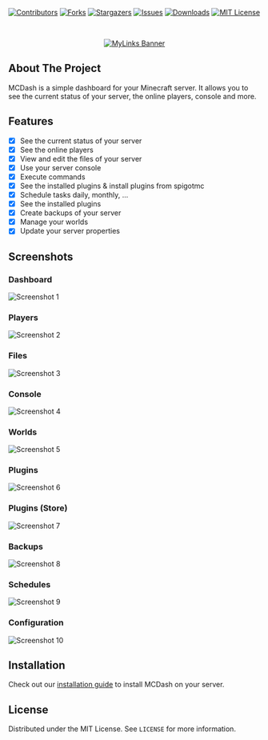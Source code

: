 [![Contributors][contributors-shield]][contributors-url]
[![Forks][forks-shield]][forks-url]
[![Stargazers][stars-shield]][stars-url]
[![Issues][issues-shield]][issues-url]
[![Downloads][downloads-shield]][downloads-url]
[![MIT License][license-shield]][license-url]

<br />
<p align="center">
  <a href="https://github.com/gnmyt/MCDash">
    <picture>
        <source media="(prefers-color-scheme: dark)" srcset="https://i.imgur.com/bxuP8yC.png">
        <img alt="MyLinks Banner" src="https://i.imgur.com/aTxlW0Q.png">
    </picture>
  </a>
</p>

## About The Project
MCDash is a simple dashboard for your Minecraft server. It allows you to see the current status of your server, the online players, console and more.

## Features
- [x] See the current status of your server
- [x] See the online players
- [x] View and edit the files of your server
- [x] Use your server console
- [x] Execute commands
- [x] See the installed plugins & install plugins from spigotmc
- [x] Schedule tasks daily, monthly, ...
- [x] See the installed plugins
- [x] Create backups of your server
- [x] Manage your worlds
- [x] Update your server properties

## Screenshots

### Dashboard
![Screenshot 1](https://i.imgur.com/PX1QGYw.png)

### Players
![Screenshot 2](https://i.imgur.com/Jpng0hy.png)

### Files
![Screenshot 3](https://i.imgur.com/Lno1Wl5.png)

### Console
![Screenshot 4](https://i.imgur.com/WgBcrbr.png)

### Worlds
![Screenshot 5](https://i.imgur.com/uSsnbiV.png)

### Plugins
![Screenshot 6](https://i.imgur.com/8w2Vuep.png)

### Plugins (Store)
![Screenshot 7](https://i.imgur.com/Wm8WOxJ.png)

### Backups
![Screenshot 8](https://i.imgur.com/hWFxTlF.png)

### Schedules
![Screenshot 9](https://i.imgur.com/SbhZJdc.png)

### Configuration
![Screenshot 10](https://i.imgur.com/Q58pZAT.png)

## Installation
Check out our [installation guide](https://mcdash.gnm.dev/docs/intro/) to install MCDash on your server.

## License
Distributed under the MIT License. See `LICENSE` for more information.

[contributors-shield]: https://img.shields.io/github/contributors/gnmyt/MCDash.svg?style=for-the-badge
[contributors-url]: https://github.com/gnmyt/MCDash/graphs/contributors
[forks-shield]: https://img.shields.io/github/forks/gnmyt/MCDash.svg?style=for-the-badge
[forks-url]: https://github.com/gnmyt/MCDash/network/members
[stars-shield]: https://img.shields.io/github/stars/gnmyt/MCDash.svg?style=for-the-badge
[stars-url]: https://github.com/gnmyt/MCDash/stargazers
[issues-shield]: https://img.shields.io/github/issues/gnmyt/MCDash.svg?style=for-the-badge
[issues-url]: https://github.com/gnmyt/MCDash/issues
[license-shield]: https://img.shields.io/github/license/gnmyt/MCDash.svg?style=for-the-badge
[license-url]: https://github.com/gnmyt/MCDash/blob/master/LICENSE.txt
[downloads-shield]: https://img.shields.io/github/downloads/gnmyt/MCDash/total?style=for-the-badge
[downloads-url]: https://github.com/gnmyt/MCDash/releases/latest
